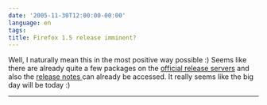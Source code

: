 ```yaml
---
date: '2005-11-30T12:00:00-00:00'
language: en
tags:
title: Firefox 1.5 release imminent?
---
```



Well, I naturally mean this in the most positive way possible :) Seems like there are already quite a few packages on the <a href="ftp://ftp.mozilla.org/pub/mozilla.org/firefox/releases/1.5/">official release servers</a> and also the <a href="http://www.mozilla.org/products/firefox/releases/1.5.html">release notes </a> can already be accessed. It really seems like the big day will be today :) 

-------------------------------

